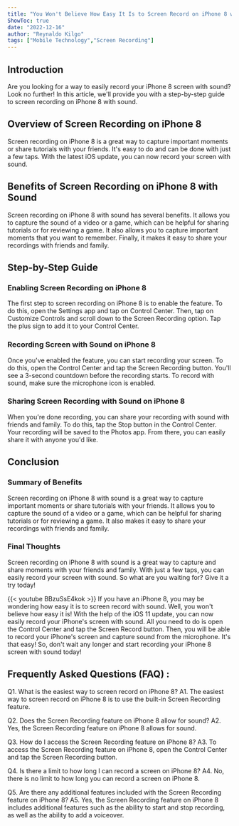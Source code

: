 ```yaml
---
title: "You Won't Believe How Easy It Is to Screen Record on iPhone 8 with Sound!"
ShowToc: true 
date: "2022-12-16"
author: "Reynaldo Kilgo" 
tags: ["Mobile Technology","Screen Recording"]
---
```

## Introduction

Are you looking for a way to easily record your iPhone 8 screen with sound? Look no further! In this article, we'll provide you with a step-by-step guide to screen recording on iPhone 8 with sound. 

## Overview of Screen Recording on iPhone 8

Screen recording on iPhone 8 is a great way to capture important moments or share tutorials with your friends. It's easy to do and can be done with just a few taps. With the latest iOS update, you can now record your screen with sound. 

## Benefits of Screen Recording on iPhone 8 with Sound

Screen recording on iPhone 8 with sound has several benefits. It allows you to capture the sound of a video or a game, which can be helpful for sharing tutorials or for reviewing a game. It also allows you to capture important moments that you want to remember. Finally, it makes it easy to share your recordings with friends and family.

## Step-by-Step Guide

### Enabling Screen Recording on iPhone 8

The first step to screen recording on iPhone 8 is to enable the feature. To do this, open the Settings app and tap on Control Center. Then, tap on Customize Controls and scroll down to the Screen Recording option. Tap the plus sign to add it to your Control Center. 

### Recording Screen with Sound on iPhone 8

Once you've enabled the feature, you can start recording your screen. To do this, open the Control Center and tap the Screen Recording button. You'll see a 3-second countdown before the recording starts. To record with sound, make sure the microphone icon is enabled. 

### Sharing Screen Recording with Sound on iPhone 8

When you're done recording, you can share your recording with sound with friends and family. To do this, tap the Stop button in the Control Center. Your recording will be saved to the Photos app. From there, you can easily share it with anyone you'd like. 

## Conclusion

### Summary of Benefits

Screen recording on iPhone 8 with sound is a great way to capture important moments or share tutorials with your friends. It allows you to capture the sound of a video or a game, which can be helpful for sharing tutorials or for reviewing a game. It also makes it easy to share your recordings with friends and family. 

### Final Thoughts

Screen recording on iPhone 8 with sound is a great way to capture and share moments with your friends and family. With just a few taps, you can easily record your screen with sound. So what are you waiting for? Give it a try today!

{{< youtube BBzuSsE4kok >}} 
If you have an iPhone 8, you may be wondering how easy it is to screen record with sound. Well, you won't believe how easy it is! With the help of the iOS 11 update, you can now easily record your iPhone's screen with sound. All you need to do is open the Control Center and tap the Screen Record button. Then, you will be able to record your iPhone's screen and capture sound from the microphone. It's that easy! So, don't wait any longer and start recording your iPhone 8 screen with sound today!

## Frequently Asked Questions (FAQ) :
Q1. What is the easiest way to screen record on iPhone 8?
A1. The easiest way to screen record on iPhone 8 is to use the built-in Screen Recording feature.

Q2. Does the Screen Recording feature on iPhone 8 allow for sound?
A2. Yes, the Screen Recording feature on iPhone 8 allows for sound.

Q3. How do I access the Screen Recording feature on iPhone 8?
A3. To access the Screen Recording feature on iPhone 8, open the Control Center and tap the Screen Recording button.

Q4. Is there a limit to how long I can record a screen on iPhone 8?
A4. No, there is no limit to how long you can record a screen on iPhone 8.

Q5. Are there any additional features included with the Screen Recording feature on iPhone 8?
A5. Yes, the Screen Recording feature on iPhone 8 includes additional features such as the ability to start and stop recording, as well as the ability to add a voiceover.


